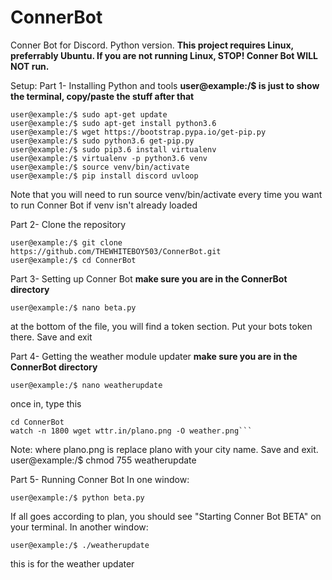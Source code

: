 # ConnerBot
Conner Bot for Discord. Python version.
**This project requires Linux, preferrably Ubuntu. If you are not running Linux, STOP! Conner Bot WILL NOT run.**

Setup: 
Part 1- Installing Python and tools
**user@example:/$  is just to show the terminal, copy/paste the stuff after that**
```user@example:/$ sudo add-apt-repository ppa:jonathonf/python-3.6
user@example:/$ sudo apt-get update
user@example:/$ sudo apt-get install python3.6
user@example:/$ wget https://bootstrap.pypa.io/get-pip.py
user@example:/$ sudo python3.6 get-pip.py
user@example:/$ sudo pip3.6 install virtualenv
user@example:/$ virtualenv -p python3.6 venv
user@example:/$ source venv/bin/activate
user@example:/$ pip install discord uvloop
```

Note that you will need to run source venv/bin/activate every time you want to run Conner Bot if venv isn't already loaded

Part 2- Clone the repository
```
user@example:/$ git clone https://github.com/THEWHITEBOY503/ConnerBot.git
user@example:/$ cd ConnerBot
```

Part 3- Setting up Conner Bot
**make sure you are in the ConnerBot directory**
```
user@example:/$ nano beta.py
```
at the bottom of the file, you will find a token section. Put your bots token there. Save and exit

Part 4- Getting the weather module updater
**make sure you are in the ConnerBot directory**
```
user@example:/$ nano weatherupdate
```
once in, type this
```cd ~
cd ConnerBot
watch -n 1800 wget wttr.in/plano.png -O weather.png```
```
Note: where plano.png is replace plano with your city name. Save and exit.
user@example:/$ chmod 755 weatherupdate

Part 5- Running Conner Bot
In one window:
```
user@example:/$ python beta.py
```
If all goes according to plan, you should see "Starting Conner Bot BETA" on your terminal.
In another window:
```
user@example:/$ ./weatherupdate
```
this is for the weather updater
